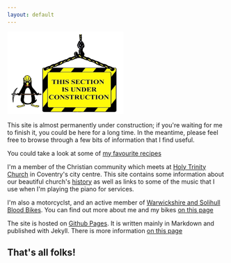 ```yaml
---
layout: default
---
```



![under construction banner](/assets/images/construction2.png)<br>

This site is almost permanently under construction; if you're waiting for me to finish it, 
you could be here for a long time. In the meantime, please feel free to browse through a few bits of information that 
I find useful. <br>

You could take a look at some of [my favourite recipes](recipes.html)<br>

I'm a member of the Christian community which meets at [Holy Trinity Church](https://holytrinitycoventry.org.uk) in Coventry's city centre. 
This site contains some information about our beautiful church's [history](/htc) 
as well as links to some of the music that I use when I'm playing the piano for services.<br>

I'm also a motorcyclst, and an active member of  [Warwickshire and Solihull Blood Bikes](https://wsbb.org). 
You can find out more about me and my bikes [on this page](/bikes/index.html)

The site is hosted on [Github Pages](https://pages.github.com). It is written mainly in Markdown and published with Jekyll. There is more information [on this page](/web-tech.html)


## That's all folks!
